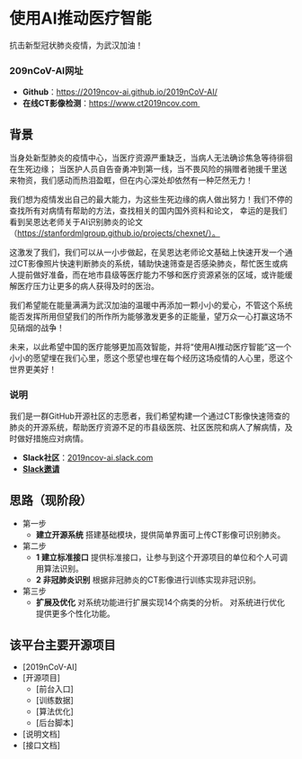 # 使用AI推动医疗智能

抗击新型冠状肺炎疫情，为武汉加油！

### 209nCoV-AI网址
- **Github**：https://2019ncov-ai.github.io/2019nCoV-AI/
- **在线CT影像检测**：https://www.ct2019ncov.com 



## 背景
当身处新型肺炎的疫情中心，当医疗资源严重缺乏，当病人无法确诊焦急等待徘徊在生死边缘；
当医护人员自告奋勇冲到第一线，当不畏风险的捐赠者驰援千里送来物资，我们感动而热泪盈眶，但在内心深处却依然有一种茫然无力！
    
我们想为疫情发出自己的最大能力，为这些生死边缘的病人做出努力！我们不停的查找所有对病情有帮助的方法，查找相关的国内国外资料和论文，
幸运的是我们看到吴恩达老师关于AI识别肺炎的论文（https://stanfordmlgroup.github.io/projects/chexnet/）。

这激发了我们，我们可以从一小步做起，在吴恩达老师论文基础上快速开发一个通过CT影像照片快速判断肺炎的系统，辅助快速筛查是否感染肺炎，帮忙医生或病人提前做好准备，而在地市县级等医疗能力不够和医疗资源紧张的区域，或许能缓解医疗压力让更多的病人获得及时的医治。
    
我们希望能在能量满满为武汉加油的温暖中再添加一颗小小的爱心，不管这个系统能否发挥所用但望我们的所作所为能够激发更多的正能量，望万众一心打赢这场不见硝烟的战争！

未来，以此希望中国的医疗能够更加高效智能，并将“使用AI推动医疗智能”这一个小小的愿望埋在我们心里，愿这个愿望也埋在每个经历这场疫情的人心里，愿这个世界更美好！



### 说明
我们是一群GitHub开源社区的志愿者，我们希望构建一个通过CT影像快速筛查的肺炎的开源系统，帮助医疗资源不足的市县级医院、社区医院和病人了解病情，及时做好措施应对病情。

- **Slack社区**：[2019ncov-ai.slack.com](http://2010ncov-ai.slack.com)
- **[Slack邀请](https://join.slack.com/t/2019ncov-ai/shared_invite/enQtOTM3MTE3MTk2OTY3LTA0YmMwMGI3ZTJjNDI3NTJkNDM1MTNkYzdhNjA1ZGM2MzlhNWYzMTU4YTBlNTZiZDg2YjBjZDEzOTYyMjYwNTc)**



## 思路（现阶段）
- 第一步
  - **建立开源系统**
  搭建基础模块，提供简单界面可上传CT影像可识别肺炎。
- 第二步
  - **1 建立标准接口**
  提供标准接口，让参与到这个开源项目的单位和个人可调用算法识别。
  - **2 非冠肺炎识别**
  根据非冠肺炎的CT影像进行训练实现非冠识别。
- 第三步
  - **扩展及优化**
  对系统功能进行扩展实现14个病类的分析。
  对系统进行优化提供更多个性化功能。


## 该平台主要开源项目
- [2019nCoV-AI]
- [开源项目]
    - [前台入口]
    - [训练数据]
    - [算法优化]
    - [后台脚本]
- [说明文档]
- [接口文档]
